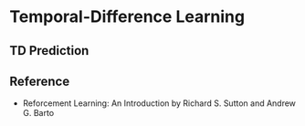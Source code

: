 # Temporal-Difference Learning

## TD Prediction

## Reference
* Reforcement Learning: An Introduction by Richard S. Sutton and Andrew G. Barto
